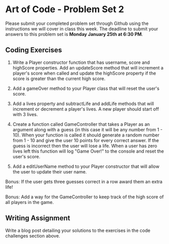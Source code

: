 # Art of Code - Problem Set 2
Please submit your completed problem set through Github using the instructions we will cover in class this week. The deadline to submit your answers to this problem set is **Monday January 25th at 6:30 PM**.

## Coding Exercises
1) Write a Player constructor function that has username, score and highScore properties. Add an updateScore method that will increment a player's score when called and update the highScore property if the score is greater than the current high score.

2) Add a gameOver method to your Player class that will reset the user's score.

3) Add a lives property and subtractLife and addLife methods that will increment or decrement a player's lives. A new player should start off with 3 lives.

4) Create a function called GameController that takes a Player as an argument along with a guess (in this case it will be any number from 1 - 10). When your function is called it should generate a random number from 1 - 10 and give the user 10 points for every correct answer. If the guess is incorrect then the user will lose a life. When a user has zero lives left this function will log "Game Over!" to the console and reset the user's score.

5) Add a editUserName method to your Player constructor that will allow the user to update their user name.

Bonus: If the user gets three guesses correct in a row award them an extra life!

Bonus: Add a way for the GameController to keep track of the high score of all players in the game.

## Writing Assignment
Write a blog post detailing your solutions to the exercises in the code challenges section above.
